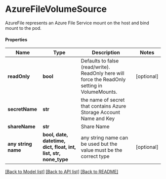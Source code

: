 # AzureFileVolumeSource

AzureFile represents an Azure File Service mount on the host and bind mount to the pod.

#### Properties
Name | Type | Description | Notes
------------ | ------------- | ------------- | -------------
**readOnly** | **bool** | Defaults to false (read/write). ReadOnly here will force the ReadOnly setting in VolumeMounts. | [optional] 
**secretName** | **str** | the name of secret that contains Azure Storage Account Name and Key | 
**shareName** | **str** | Share Name | 
**any string name** | **bool, date, datetime, dict, float, int, list, str, none_type** | any string name can be used but the value must be the correct type | [optional]

[[Back to Model list]](../README.md#documentation-for-models) [[Back to API list]](../README.md#documentation-for-api-endpoints) [[Back to README]](../README.md)

